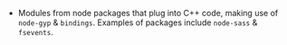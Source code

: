 - Modules from node packages that plug into C++ code, making use of `node-gyp` & `bindings`. Examples of packages include `node-sass` & `fsevents`.
